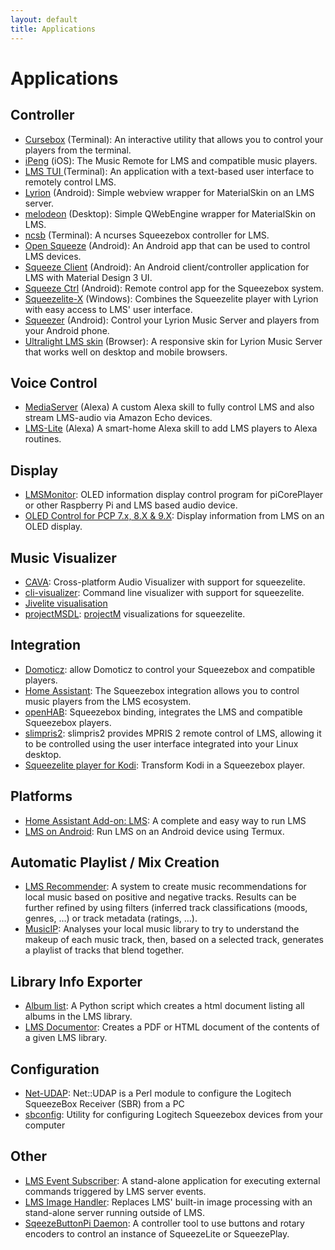 ```yaml
---
layout: default
title: Applications
---
```



# Applications

## Controller
- [Cursebox](https://gitlab.com/gorgonzola/cursebox/blob/master/README.md) (Terminal): An interactive utility that allows you to control your players from the terminal.
- [iPeng](https://penguinlovesmusic.de/ipeng-8/) (iOS): The Music Remote for LMS and compatible music players.
- [LMS TUI ](https://www.nexus0.net/pub/sw/lmstui/) (Terminal): An application with a text-based user interface to remotely control LMS.
- [Lyrion](https://f-droid.org/packages/com.craigd.lmsmaterial.app/) (Android): Simple webview wrapper for MaterialSkin on an LMS server.
- [melodeon](https://github.com/CDrummond/melodeon) (Desktop): Simple QWebEngine wrapper for MaterialSkin on LMS.
- [ncsb](https://github.com/atisharma/ncsb) (Terminal): A ncurses Squeezebox controller for LMS.
- [Open Squeeze](https://github.com/orangebikelabs/opensqueeze) (Android):  An Android app that can be used to control LMS devices.
- [Squeeze Client](https://f-droid.org/en/packages/de.maniac103.squeezeclient/) (Android): An Android client/controller application for LMS with Material Design 3 UI.
- [Squeeze Ctrl](https://play.google.com/store/apps/details?id=com.angrygoat.android.squeezectrl) (Android): Remote control app for the Squeezebox system.
- [Squeezelite-X](https://apps.microsoft.com/detail/9pbhmtnp9037) (Windows): Combines the Squeezelite player with Lyrion with easy access to LMS' user interface.
- [Squeezer](https://github.com/kaaholst/android-squeezer) (Android): Control your Lyrion Music Server and players from your Android phone.
- [Ultralight LMS skin](https://github.com/millerdev/lms-ultralight) (Browser): A responsive skin for Lyrion Music Server that works well on desktop and mobile browsers.

## Voice Control
- [MediaServer](https://mediaserver.smartskills.tech) (Alexa) A custom Alexa skill to fully control LMS and also stream LMS-audio via Amazon Echo devices.
- [LMS-Lite](https://smartskills.tech/lmslitesetup/index.html) (Alexa) A smart-home Alexa skill to add LMS players to Alexa routines.

## Display
- [LMSMonitor](https://github.com/shunte88/LMSMonitor): OLED information display control program for piCorePlayer or other Raspberry Pi and LMS based audio device.
- [OLED Control for PCP 7.x, 8.X & 9.X](https://github.com/peteS-UK/EvoSabre-DAC-PCP): Display information from LMS on an OLED display.

## Music Visualizer
- [CAVA](https://github.com/karlstav/cava): Cross-platform Audio Visualizer with support for squeezelite.
- [cli-visualizer](https://github.com/dpayne/cli-visualizer/): Command line visualizer with support for squeezelite.
- [Jivelite visualisation](https://github.com/blaisedias/tcz-jivelite/blob/visu-4/README.visu-4.md)
- [projectMSDL](https://www.nexus0.net/pub/sw/slvis-projectm/): [projectM](https://github.com/projectM-visualizer/projectm) visualizations for squeezelite.

## Integration
- [Domoticz](https://wiki.domoticz.com/Logitech_Media_Server): allow Domoticz to control your Squeezebox and compatible players.
- [Home Assistant](https://www.home-assistant.io/integrations/squeezebox/): The Squeezebox integration allows you to control music players from the LMS ecosystem.
- [openHAB](https://www.openhab.org/addons/bindings/squeezebox/): Squeezebox binding, integrates the LMS and compatible Squeezebox players.
- [slimpris2](https://github.com/mavit/slimpris2): slimpris2 provides MPRIS 2 remote control of LMS, allowing it to be controlled using the user interface integrated into your Linux desktop.
- [Squeezelite player for Kodi](https://github.com/kodi-community-addons/plugin.audio.squeezebox): Transform Kodi in a Squeezebox player.

## Platforms
- [Home Assistant Add-on: LMS](https://github.com/pssc/ha-addon-lms/tree/master/lms): A complete and easy way to run LMS
- [LMS on Android](https://forums.lyrion.org/forum/user-forums/general-discussion/1674045): Run LMS on an Android device using Termux.

## Automatic Playlist / Mix Creation
- [LMS Recommender](https://www.nexus0.net/pub/sw/lmsrecommender/): A system to create music recommendations for local music based on positive and negative tracks. Results can be further refined by using filters (inferred track classifications (moods, genres, …) or track metadata (ratings, …).
- [MusicIP](https://www.spicefly.com/section.php?section=musicip): Analyses your local music library to try to understand the makeup of each music track, then, based on a selected track, generates a playlist of tracks that blend together.

## Library Info Exporter
- [Album list](https://www.nexus0.net/pub/sw/lmsvarscripts/): A Python script which creates a html document listing all albums in the LMS library.
- [LMS Documentor](https://github.com/pkfox/LMSDocumenterZip): Creates a PDF or HTML document of the contents of a given LMS library.

## Configuration
- [Net-UDAP](https://github.com/robinbowes/net-udap): Net::UDAP is a Perl module to configure the Logitech SqueezeBox Receiver (SBR) from a PC
- [sbconfig](https://jcrummy.github.io/gosqueeze/): Utility for configuring Logitech Squeezebox devices from your computer

## Other
- [LMS Event Subscriber](https://www.nexus0.net/pub/sw/lmseventsub/): A stand-alone application for executing external commands triggered by LMS server events.
- [LMS Image Handler](https://www.nexus0.net/pub/sw/lmsimghandler/): Replaces LMS' built-in image processing with an stand-alone server running outside of LMS.
- [SqeezeButtonPi Daemon](https://github.com/coolio107/SqueezeButtonPi-Daemon): A controller tool to use buttons and rotary encoders to control an instance of SqueezeLite or SqueezePlay.
